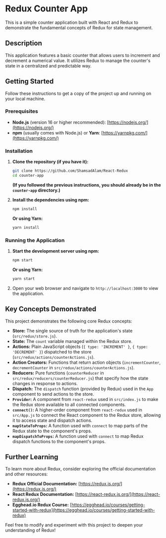 # Redux Counter App

This is a simple counter application built with React and Redux to demonstrate the fundamental concepts of Redux for state management.

## Description

This application features a basic counter that allows users to increment and decrement a numerical value. It utilizes Redux to manage the counter's state in a centralized and predictable way.

## Getting Started

Follow these instructions to get a copy of the project up and running on your local machine.

### Prerequisites

* **Node.js** (version 16 or higher recommended): [https://nodejs.org/](https://nodejs.org/)
* **npm** (usually comes with Node.js) or **Yarn**: [https://yarnpkg.com/](https://yarnpkg.com/)

### Installation

1.  **Clone the repository (if you have it):**
    ```bash
    git clone https://github.com/ShamsadAlam/React-Redux
    cd counter-app
    ```

    **(If you followed the previous instructions, you should already be in the `counter-app` directory.)**

2.  **Install the dependencies using npm:**
    ```bash
    npm install
    ```

    **Or using Yarn:**
    ```bash
    yarn install
    ```

### Running the Application

1.  **Start the development server using npm:**
    ```bash
    npm start
    ```

    **Or using Yarn:**
    ```bash
    yarn start
    ```

2.  Open your web browser and navigate to `http://localhost:3000` to view the application.

## Key Concepts Demonstrated

This project demonstrates the following core Redux concepts:

* **Store:** The single source of truth for the application's state (`src/redux/store.js`).
* **State:** The `count` variable managed within the Redux store.
* **Actions:** Plain JavaScript objects (`{ type: 'INCREMENT' }`, `{ type: 'DECREMENT' }`) dispatched to the store (`src/redux/actions/counterActions.js`).
* **Action Creators:** Functions that return action objects (`incrementCounter`, `decrementCounter` in `src/redux/actions/counterActions.js`).
* **Reducers:** Pure functions (`counterReducer` in `src/redux/reducers/counterReducer.js`) that specify how the state changes in response to actions.
* **Dispatch:** The `dispatch` function (provided by Redux) used in the `App` component to send actions to the store.
* **`Provider`:** A component from `react-redux` used in `src/index.js` to make the Redux store available to all connected components.
* **`connect()`:** A higher-order component from `react-redux` used in `src/App.js` to connect the React component to the Redux store, allowing it to access state and dispatch actions.
* **`mapStateToProps`:** A function used with `connect` to map parts of the Redux state to the component's props.
* **`mapDispatchToProps`:** A function used with `connect` to map Redux dispatch functions to the component's props.

## Further Learning

To learn more about Redux, consider exploring the official documentation and other resources:

* **Redux Official Documentation:** [https://redux.js.org/](https://redux.js.org/)
* **React Redux Documentation:** [https://react-redux.js.org/](https://react-redux.js.org/)
* **Egghead.io Redux Course:** [https://egghead.io/courses/getting-started-with-redux](https://egghead.io/courses/getting-started-with-redux)

Feel free to modify and experiment with this project to deepen your understanding of Redux!
